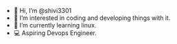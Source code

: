 - 👋 Hi, I’m @shivi3301
- 👀 I’m interested in coding and developing things with it.
- 🌱 I’m currently learning linux.
- 💻 Aspiring Devops Engineer.
